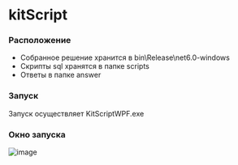 # kitScript
### Расположение
- Собранное решение хранится в bin\Release\net6.0-windows
- Скрипты sql хранятся в папке scripts
- Ответы в папке answer
### Запуск
Запуск осуществляет KitScriptWPF.exe
### Окно запуска
![image](https://github.com/kitdim/kitScript/assets/45449261/1d201358-40d5-4447-a0dd-dddc293b59a6)
